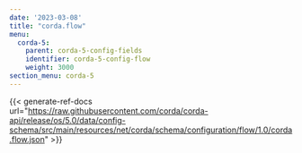 ```yaml
---
date: '2023-03-08'
title: "corda.flow"
menu:
  corda-5:
    parent: corda-5-config-fields
    identifier: corda-5-config-flow
    weight: 3000
section_menu: corda-5
---
```


{{< generate-ref-docs url="https://raw.githubusercontent.com/corda/corda-api/release/os/5.0/data/config-schema/src/main/resources/net/corda/schema/configuration/flow/1.0/corda.flow.json" >}}